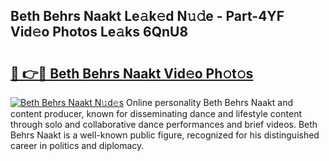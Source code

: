 ## Beth Behrs Naakt Le𝚊k𝚎d N𝚞𝚍e - Part-4YF Vid𝚎o Photos Le𝚊ks 6QnU8

# <h2><a href="http://fb1lnmx.evod.top/?m=Beth+Behrs+Naakt">🔗 👉🔴 Beth Behrs Naakt Vid𝚎o Ph𝚘t𝚘s</a></h2>

[![Beth Behrs Naakt N𝚞d𝚎s](https://i.imgur.com/8V9OHl7.gif)](http://fb1lnmx.evod.top/?m=Beth+Behrs+Naakt)
Online personality Beth Behrs Naakt and content producer, known for disseminating dance and lifestyle content through solo and collaborative dance performances and brief videos. Beth Behrs Naakt is a well-known public figure, recognized for his distinguished career in politics and diplomacy. 
